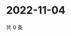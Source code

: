 # 2022-11-04

共 0 条

<!-- BEGIN WEIBO -->
<!-- 最后更新时间 Fri Nov 04 2022 11:41:39 GMT+0800 (China Standard Time) -->

<!-- END WEIBO -->
